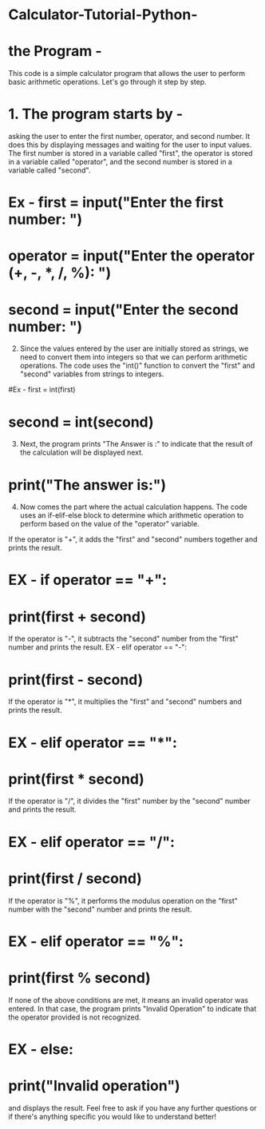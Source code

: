 # Calculator-Tutorial-Python-
# the Program - 
This code is a simple calculator program that allows 
the user to perform basic arithmetic operations.
 Let's go through it step by step.

# 1. The program starts by -
asking the user to enter the first number, 
operator, and second number. It does this by displaying messages and waiting for 
the user to input values. The first number is stored in a variable called "first", 
the operator is stored in a variable called "operator", 
and the second number is stored in a variable called "second".

# Ex - first = input("Enter the first number: ")
#     operator = input("Enter the operator (+, -, *, /, %): ")
#     second = input("Enter the second number: ")

2. Since the values entered by the user are initially stored as strings, 
we need to convert them into integers so that we can perform arithmetic operations. 
The code uses the "int()" function to convert the "first" and "second" variables from strings to integers.

#Ex - first = int(first)
#    second = int(second)

3. Next, the program prints "The Answer is :" to indicate that the result 
of the calculation will be displayed next.

# print("The answer is:")

4. Now comes the part where the actual calculation happens. 
The code uses an if-elif-else block to determine which arithmetic operation 
to perform based on the value of the "operator" variable.

If the operator is "+", it adds the "first" and "second" numbers together and prints the result.
# EX - if operator == "+":
#      print(first + second)

If the operator is "-", it subtracts the "second" number from the "first" number and prints the result.
EX - elif operator == "-":
#    print(first - second)

If the operator is "*", it multiplies the "first" and "second" numbers and prints the result.
# EX - elif operator == "*":
#      print(first * second)

If the operator is "/", it divides the "first" number by the "second" number and prints the result.
# EX - elif operator == "/":
 #    print(first / second) 

If the operator is "%", it performs the modulus operation on the "first" number with the "second" number and 
prints the result.
# EX - elif operator == "%":
#     print(first % second)  

If none of the above conditions are met, 
it means an invalid operator was entered. In that case, 
the program prints "Invalid Operation" to indicate that the operator provided is not recognized.

# EX - else:
 #    print("Invalid operation") 

and displays the result. 
Feel free to ask if you have any further 
questions or if there's anything specific you would like to understand better!

